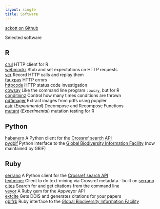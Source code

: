 ```yaml
---
layout: single
title: Software
---
```


<i class="fa fa-github"></i> <a href="https://github.com/sckott/" target="_blank">sckott on Github</a>

Selected software

## R

[crul](https://github.com/ropensci/crul) <i class="fa fa-chevron-right"></i> HTTP client for R<br>
[webmockr](https://github.com/ropensci/webmockr) <i class="fa fa-chevron-right"></i> Stub and set expectations on HTTP requests<br>
[vcr](https://github.com/ropensci/vcr) <i class="fa fa-chevron-right"></i> Record HTTP calls and replay them<br>
[fauxpas](https://github.com/sckott/fauxpas) <i class="fa fa-chevron-right"></i> HTTP errors<br>
[httpcode](https://github.com/sckott/httpcode) <i class="fa fa-chevron-right"></i> HTTP status code investigation<br>
[cowsay](https://github.com/sckott/cowsay) <i class="fa fa-chevron-right"></i> Like the command line program `cowsay`, but for R<br>
[conditionz](https://cloud.r-project.org/web/packages/conditionz/) <i class="fa fa-chevron-right"></i> Control how many times conditions are thrown<br>
[pdfimager](https://github.com/sckott/pdfimager) <i class="fa fa-chevron-right"></i> Extract images from pdfs using poppler<br>
[astr](https://github.com/sckott/astr) <i class="fa fa-chevron-right"></i> (<em>Experimental</em>) Decompose and Recompose Functions<br>
[mutant](https://github.com/sckott/mutant) <i class="fa fa-chevron-right"></i> (<em>Experimental</em>) mutation testing for R<br>


## Python

[habanero](https://github.com/sckott/habanero) <i class="fa fa-chevron-right"></i> A Python client for the [Crossref search API][crapi]<br>
[pygbif](https://github.com/gbif/pygbif) <i class="fa fa-chevron-right"></i> Python interface to the [Global Biodiversity Information Facility](https://www.gbif.org/) (now maintained by GBIF)<br>

## Ruby

[serrano](https://github.com/sckott/serrano) <i class="fa fa-chevron-right"></i> A Python client for the [Crossref search API][crapi]<br>
[textminer](https://github.com/sckott/textminer) <i class="fa fa-chevron-right"></i> Client to do text-mining via Crossref metadata - built on [serrano](https://github.com/sckott/serrano)<br>
[cites](https://github.com/sckott/cites) <i class="fa fa-chevron-right"></i> Search for and get citations from the command line<br>
[veyor](https://github.com/sckott/veyor) <i class="fa fa-chevron-right"></i> A Ruby gem for the Appveyor API<br>
[extcite](https://github.com/sckott/extcite) <i class="fa fa-chevron-right"></i> Gets DOIS and generates citations for your papers<br>
[gbifrb](https://github.com/sckott/gbifrb) <i class="fa fa-chevron-right"></i> Ruby interface to the [Global Biodiversity Information Facility](https://www.gbif.org/)

[crapi]: https://github.com/CrossRef/rest-api-doc/blob/master/rest_api.md

